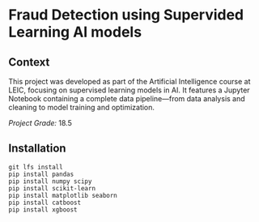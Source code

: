 # Fraud Detection using Supervided Learning AI models

## Context

This project was developed as part of the Artificial Intelligence course at LEIC, focusing on supervised learning models in AI. It features a Jupyter Notebook containing a complete data pipeline—from data analysis and cleaning to model training and optimization.

*Project Grade:* 18.5

## Installation
```
git lfs install
pip install pandas
pip install numpy scipy
pip install scikit-learn
pip install matplotlib seaborn
pip install catboost
pip install xgboost
```

